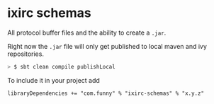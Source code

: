 # ixirc schemas
All protocol buffer files and the ability to create a `.jar`.

Right now the `.jar` file will only get published to local maven and ivy repositories.

```bash
> $ sbt clean compile publishLocal
```

To include it in your project add

```sbtshell
libraryDependencies += "com.funny" % "ixirc-schemas" % "x.y.z"
```